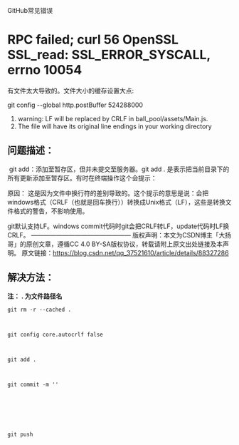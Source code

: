 GitHub常见错误



# RPC failed; curl 56 OpenSSL SSL_read: SSL_ERROR_SYSCALL, errno 10054

有文件太大导致的。文件大小的缓存设置大点:

 git config --global http.postBuffer  524288000



1. warning: LF will be replaced by CRLF in ball_pool/assets/Main.js.
2. The file will have its original line endings in your working directory

## 问题描述：

​     git add：添加至暂存区，但并未提交至服务器。git add . 是表示把当前目录下的所有更新添加至暂存区。有时在终端操作这个会提示：



原因：
         这是因为文件中换行符的差别导致的。这个提示的意思是说：会把windows格式（CRLF（也就是回车换行））转换成Unix格式（LF），这些是转换文件格式的警告，不影响使用。

git默认支持LF。windows commit代码时git会把CRLF转LF，update代码时LF换CRLF。
————————————————
版权声明：本文为CSDN博主「大扬哥」的原创文章，遵循CC 4.0 BY-SA版权协议，转载请附上原文出处链接及本声明。
原文链接：https://blog.csdn.net/qq_37521610/article/details/88327286

## 解决方法：

**注： . 为文件路径名**

```
git rm -r --cached .



git config core.autocrlf false



git add .



git commit -m ''



 



git push
```